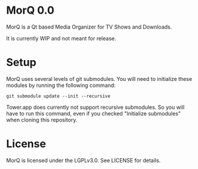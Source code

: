 MorQ 0.0
========

MorQ is a Qt based Media Organizer for TV Shows and Downloads.

It is currently WIP and not meant for release.

Setup
=====

MorQ uses several levels of git submodules. You will need to initialize these modules by running the following command:
````
git submodule update --init --recursive
````

Tower.app does currently not support recursive submodules. So you will have to run this command, even if you checked "Initialize submodules" when cloning this repository.

License
=======

MorQ is licensed under the LGPLv3.0. See LICENSE for details.
